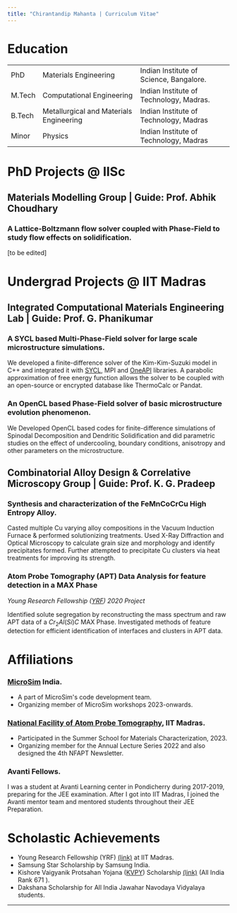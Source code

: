 ```yaml
---
title: "Chirantandip Mahanta | Curriculum Vitae"
---
```


Education 
===

||  | |
|--|-----|----|
|PhD  | Materials Engineering | Indian Institute of Science, Bangalore.|
|M.Tech | Computational Engineering| Indian Institute of Technology, Madras.|
| B.Tech| Metallurgical and Materials Engineering| Indian Institute of Technology, Madras|
|Minor|Physics|Indian Institute of Technology, Madras|

PhD Projects @ IISc
===

## Materials Modelling Group | Guide: Prof. Abhik Choudhary

### A Lattice-Boltzmann flow solver coupled with Phase-Field to study flow effects on solidification.  

[to be edited]


Undergrad Projects @ IIT Madras
===

## Integrated Computational Materials Engineering Lab | Guide: Prof. G. Phanikumar

### A SYCL based Multi-Phase-Field solver for large scale microstructure simulations.

We developed a finite-difference solver of the Kim-Kim-Suzuki model in C++ and integrated it with [SYCL](https://www.khronos.org/sycl/), MPI and [OneAPI](https://www.oneapi.io/) libraries. A parabolic approximation of free energy function allows the solver to be coupled with an open-source or encrypted database like ThermoCalc or Pandat. 


### An OpenCL based Phase-Field solver of basic microstructure evolution phenomenon.

We Developed OpenCL based codes for finite-difference simulations of  Spinodal Decomposition and Dendritic Solidification and did parametric studies on the effect of undercooling, boundary conditions, anisotropy and other parameters on the microstructure.


## Combinatorial Alloy Design & Correlative Microscopy Group | Guide: Prof. K. G. Pradeep

### Synthesis and characterization of the FeMnCoCrCu High Entropy Alloy.

Casted multiple Cu varying alloy compositions in the Vacuum Induction Furnace & performed solutionizing treatments. Used X-Ray Diffraction and Optical Microscopy to calculate grain size and morphology and identify precipitates formed. Further attempted to precipitate Cu clusters via heat treatments for improving its strength. 


### Atom Probe Tomography (APT) Data Analysis for feature detection in a MAX Phase
*Young Research Fellowship ([YRF](https://yrf.iitm.ac.in/2020fellows.html)) 2020 Project*

Identified solute segregation by reconstructing the mass spectrum and raw APT data of a $Cr_2Al(Si)C$ MAX Phase. Investigated methods of feature detection for efficient identification of interfaces and clusters in APT data.


Affiliations
===

### [MicroSim](https://microsim.co.in/) India.

- A part of MicroSim's code development team.
- Organizing member of MicroSim workshops 2023-onwards.


### [National Facility of Atom Probe Tomography](https://nfapt.iitm.ac.in/), IIT Madras.

- Participated in the Summer School for Materials Characterization, 2023. 
- Organizing member for the Annual Lecture Series 2022 and also designed the 4th NFAPT Newsletter.

### Avanti Fellows.

I was a student at Avanti Learning center in Pondicherry during 2017-2019, preparing for the JEE examination. After I got into IIT Madras, I joined the Avanti mentor team and mentored students throughout their JEE Preparation.

Scholastic Achievements
===

- Young Research Fellowship (YRF)
[(link)](https://yrf.iitm.ac.in/2020fellows.html) at IIT Madras. 
- Samsung Star Scholarship by Samsung India.
- Kishore Vaigyanik Protsahan Yojana ([KVPY](http://www.kvpy.iisc.ernet.in/main/index.htm)) Scholarship
[(link)](http://kvpy.iisc.ac.in/main/resources/2018-fellowships/2018-SX-GEN.pdf) (All India Rank 671 ).
- Dakshana Scholarship for All India Jawahar Navodaya Vidyalaya students.

---